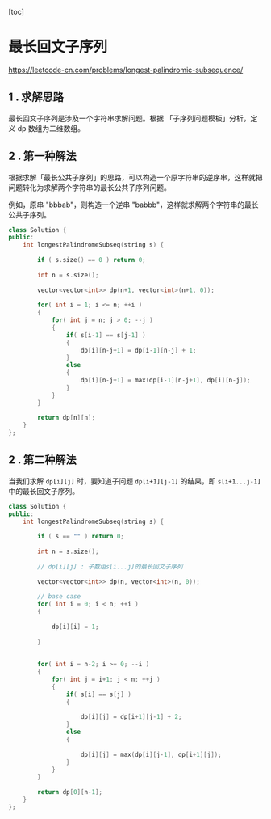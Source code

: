 [toc]

# 最长回文子序列

https://leetcode-cn.com/problems/longest-palindromic-subsequence/

## 1 . 求解思路

最长回文子序列是涉及一个字符串求解问题。根据 「子序列问题模板」分析，定义 dp 数组为二维数组。

## 2 . 第一种解法

根据求解「最长公共子序列」的思路，可以构造一个原字符串的逆序串，这样就把问题转化为求解两个字符串的最长公共子序列问题。

例如，原串 "bbbab"，则构造一个逆串 "babbb"，这样就求解两个字符串的最长公共子序列。

```cpp
class Solution {
public:
    int longestPalindromeSubseq(string s) {
        
        if ( s.size() == 0 ) return 0;
        
        int n = s.size();
        
        vector<vector<int>> dp(n+1, vector<int>(n+1, 0));
               
        for( int i = 1; i <= n; ++i )
        {
            for( int j = n; j > 0; --j )
            {
                if( s[i-1] == s[j-1] )
                {  
                    dp[i][n-j+1] = dp[i-1][n-j] + 1;
                }
                else
                {       
                    dp[i][n-j+1] = max(dp[i-1][n-j+1], dp[i][n-j]);
                }
            }
        }
        
        return dp[n][n];
    }
};
```



## 2 . 第二种解法

当我们求解 `dp[i][j]` 时，要知道子问题 `dp[i+1][j-1]` 的结果，即 `s[i+1...j-1]` 中的最长回文子序列。

```cpp
class Solution {
public:
    int longestPalindromeSubseq(string s) {
        
        if ( s == "" ) return 0;
        
        int n = s.size();
        
        // dp[i][j] : 子数组s[i...j]的最长回文子序列
        
        vector<vector<int>> dp(n, vector<int>(n, 0));
        
        // base case
        for( int i = 0; i < n; ++i ) 
        {
            
            dp[i][i] = 1;
                                
        }
        
          
        for( int i = n-2; i >= 0; --i )
        {
            for( int j = i+1; j < n; ++j )
            {
                if( s[i] == s[j] )
                {
                    
                    dp[i][j] = dp[i+1][j-1] + 2;
                }
                else
                {
                    
                    dp[i][j] = max(dp[i][j-1], dp[i+1][j]);
                }
            }
        }
        
        return dp[0][n-1];
    }
};
```

